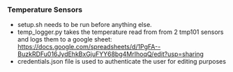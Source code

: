 ### Temperature Sensors
- setup.sh needs to be run before anything else. 
- temp_logger.py takes the temperature read from from 2 tmp101 sensors and logs them to a google sheet: https://docs.google.com/spreadsheets/d/1PgFA--BuzkRDFu016JydEhkBxGjuFYY68bg4MrIhoqQ/edit?usp=sharing
- credentials.json file is used to authenticate the user for editing purposes
